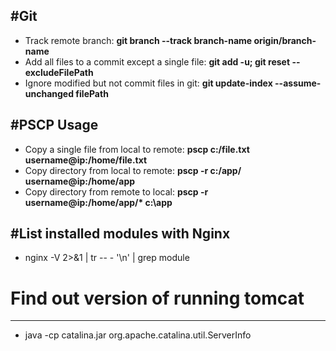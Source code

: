 #Git 
---
- Track remote branch: **git branch --track branch-name origin/branch-name**
- Add all files to a commit except a single file: **git add -u; git reset -- excludeFilePath**
- Ignore modified but not commit files in git: **git update-index --assume-unchanged filePath**

#PSCP Usage
---
- Copy a single file from local to remote: **pscp c:/file.txt username@ip:/home/file.txt**
- Copy directory from local to remote: **pscp -r c:/app/ username@ip:/home/app**
- Copy directory from remote to local: **pscp -r username@ip:/home/app/\* c:\app**

#List installed modules with Nginx
---
- nginx -V 2>&1 | tr -- - '\n' | grep module

# Find out version of running tomcat
---
- java -cp catalina.jar org.apache.catalina.util.ServerInfo





